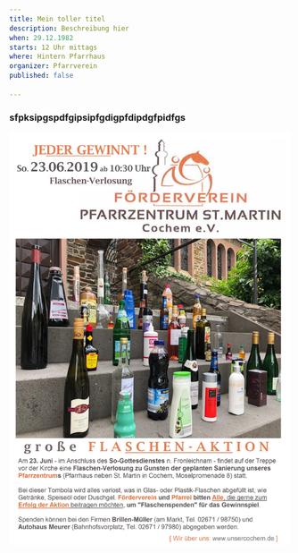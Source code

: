 ```yaml
---
title: Mein toller titel
description: Beschreibung hier
when: 29.12.1982
starts: 12 Uhr mittags
where: Hintern Pfarrhaus
organizer: Pfarrverein
published: false

---
```

### sfpksipgspdfgipsipfgdigpfdipdgfpidfgs

![](/images/FV-FA-Plakat-10.jpg)